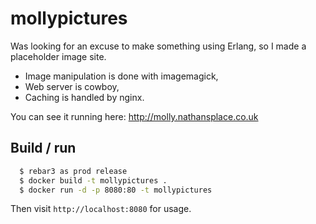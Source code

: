 # mollypictures

Was looking for an excuse to make something using Erlang,
so I made a placeholder image site.

* Image manipulation is done with imagemagick,
* Web server is cowboy,
* Caching is handled by nginx.

You can see it running here: http://molly.nathansplace.co.uk

## Build / run

```sh
  $ rebar3 as prod release
  $ docker build -t mollypictures .
  $ docker run -d -p 8080:80 -t mollypictures
```

Then visit `http://localhost:8080` for usage.
